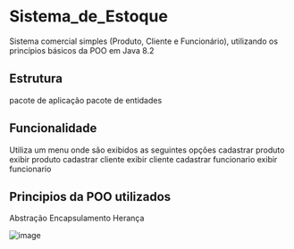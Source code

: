 # Sistema_de_Estoque
Sistema comercial simples (Produto, Cliente e Funcionário), utilizando os princípios básicos da POO em Java 8.2

## Estrutura
pacote de aplicação
pacote de entidades

## Funcionalidade
Utiliza um menu onde são exibidos as seguintes opções
cadastrar produto
exibir produto
cadastrar cliente
exibir cliente
cadastrar funcionario
exibir funcionario

## Principios da POO utilizados
Abstração
Encapsulamento
Herança

![image](https://user-images.githubusercontent.com/58054086/111079599-6b6ce380-84d9-11eb-836c-f24dd7a4d55f.png)


